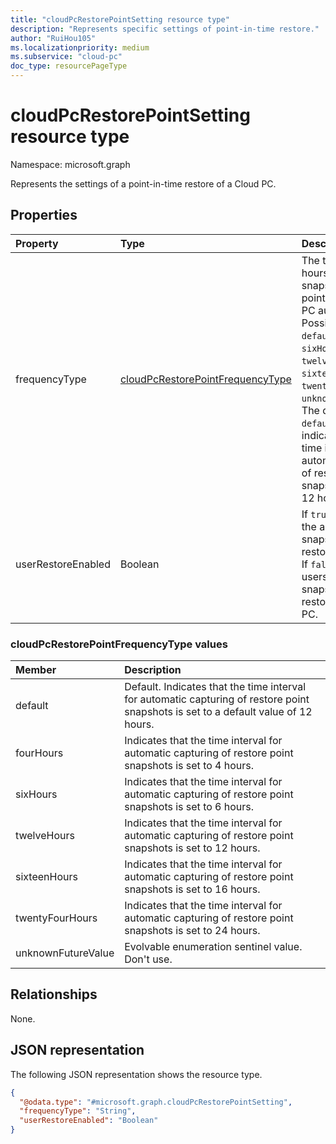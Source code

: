 ```yaml
---
title: "cloudPcRestorePointSetting resource type"
description: "Represents specific settings of point-in-time restore."
author: "RuiHou105"
ms.localizationpriority: medium
ms.subservice: "cloud-pc"
doc_type: resourcePageType
---
```


# cloudPcRestorePointSetting resource type

Namespace: microsoft.graph

Represents the settings of a point-in-time restore of a Cloud PC.

## Properties

|Property|Type|Description|
|:---|:---|:---|
|frequencyType|[cloudPcRestorePointFrequencyType](../resources/cloudpcrestorepointsetting.md#cloudpcrestorepointfrequencytype-values)|The time interval in hours to take snapshots (restore points) of a Cloud PC automatically. Possible values are: `default`, `fourHours`, `sixHours`, `twelveHours`, `sixteenHours`, `twentyFourHours`, `unknownFutureValue`. The default value is `default` that indicates that the time interval for automatic capturing of restore point snapshots is set to 12 hours.|
|userRestoreEnabled|Boolean|If `true`, the user has the ability to use snapshots to restore Cloud PCs. If `false`, non-admin users can't use snapshots to restore the Cloud PC.|

### cloudPcRestorePointFrequencyType values

| Member             | Description                                                                                                                         |
|:-------------------|:------------------------------------------------------------------------------------------------------------------------------------|
| default            | Default. Indicates that the time interval for automatic capturing of restore point snapshots is set to a default value of 12 hours. |
| fourHours          | Indicates that the time interval for automatic capturing of restore point snapshots is set to 4 hours.                              |
| sixHours           | Indicates that the time interval for automatic capturing of restore point snapshots is set to 6 hours.                              |
| twelveHours        | Indicates that the time interval for automatic capturing of restore point snapshots is set to 12 hours.                             |
| sixteenHours       | Indicates that the time interval for automatic capturing of restore point snapshots is set to 16 hours.                             |
| twentyFourHours    | Indicates that the time interval for automatic capturing of restore point snapshots is set to 24 hours.                             |
| unknownFutureValue | Evolvable enumeration sentinel value. Don't use.                                                                                    |

## Relationships

None.

## JSON representation

The following JSON representation shows the resource type.

<!-- {
  "blockType": "resource",
  "@odata.type": "microsoft.graph.cloudPcRestorePointSetting"
}
-->

``` json
{
  "@odata.type": "#microsoft.graph.cloudPcRestorePointSetting",
  "frequencyType": "String",
  "userRestoreEnabled": "Boolean"
}
```
